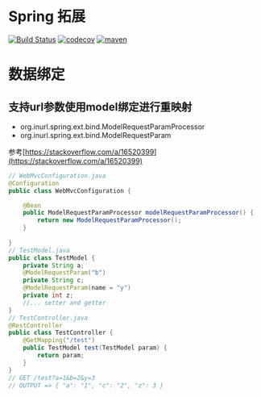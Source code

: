# Spring 拓展
[![Build Status](https://travis-ci.com/raylax/spring-ext.svg?branch=master)](https://travis-ci.com/raylax/spring-ext)
[![codecov](https://codecov.io/gh/raylax/spring-ext/branch/master/graph/badge.svg?token=jeohIpN2RI)](https://codecov.io/gh/raylax/spring-ext)
[![maven](https://img.shields.io/maven-central/v/org.inurl/inurl-spring-ext)](https://mvnrepository.com/artifact/org.inurl)

# 数据绑定
## 支持url参数使用model绑定进行重映射
- org.inurl.spring.ext.bind.ModelRequestParamProcessor
- org.inurl.spring.ext.bind.ModelRequestParam

参考[https://stackoverflow.com/a/16520399](https://stackoverflow.com/a/16520399)

```java
// WebMvcConfiguration.java
@Configuration
public class WebMvcConfiguration {

    @Bean
    public ModelRequestParamProcessor modelRequestParamProcessor() {
        return new ModelRequestParamProcessor();
    }
    
}
// TestModel.java
public class TestModel {
    private String a;
    @ModelRequestParam("b")
    private String c;
    @ModelRequestParam(name = "y")
    private int z;
    //... setter and getter
}
// TestController.java
@RestController
public class TestController {
    @GetMapping("/test")
    public TestModel test(TestModel param) {
        return param;
    }
}
// GET /test?a=1&b=2&y=3 
// OUTPUT => { "a": "1", "c": "2", "z": 3 }
```